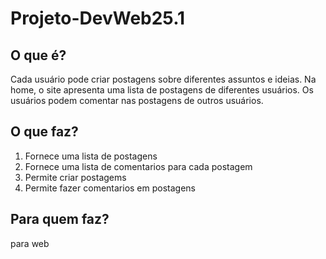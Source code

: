 # Projeto-DevWeb25.1

## O que é?

Cada usuário pode criar postagens sobre diferentes assuntos e ideias. Na home, o site apresenta uma lista de postagens de diferentes usuários. Os usuários podem comentar nas postagens de outros usuários.

## O que faz?

1. Fornece uma lista de postagens
2. Fornece uma lista de comentarios para cada postagem
3. Permite criar postagems
4. Permite fazer comentarios em postagens

## Para quem faz?

para web
